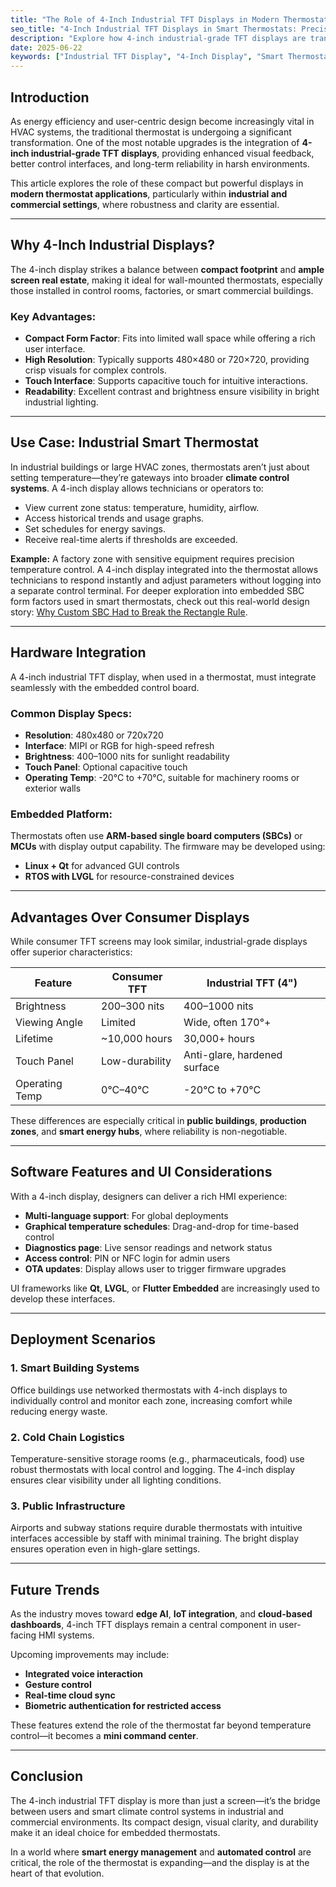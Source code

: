 ```yaml
---
title: "The Role of 4-Inch Industrial TFT Displays in Modern Thermostat Design"
seo_title: "4-Inch Industrial TFT Displays in Smart Thermostats: Precision, Durability, and Efficiency"
description: "Explore how 4-inch industrial-grade TFT displays are transforming thermostat design for industrial and commercial environments. Learn about their advantages in readability, durability, and user interaction."
date: 2025-06-22
keywords: ["Industrial TFT Display", "4-Inch Display", "Smart Thermostat", "Embedded Display", "HMI Thermostat", "Industrial Automation"]
---
```


## Introduction

As energy efficiency and user-centric design become increasingly vital in HVAC systems, the traditional thermostat is undergoing a significant transformation. One of the most notable upgrades is the integration of **4-inch industrial-grade TFT displays**, providing enhanced visual feedback, better control interfaces, and long-term reliability in harsh environments.

This article explores the role of these compact but powerful displays in **modern thermostat applications**, particularly within **industrial and commercial settings**, where robustness and clarity are essential.

---

## Why 4-Inch Industrial Displays?

The 4-inch display strikes a balance between **compact footprint** and **ample screen real estate**, making it ideal for wall-mounted thermostats, especially those installed in control rooms, factories, or smart commercial buildings.

### Key Advantages:

- **Compact Form Factor**: Fits into limited wall space while offering a rich user interface.
- **High Resolution**: Typically supports 480×480 or 720×720, providing crisp visuals for complex controls.
- **Touch Interface**: Supports capacitive touch for intuitive interactions.
- **Readability**: Excellent contrast and brightness ensure visibility in bright industrial lighting.

---

## Use Case: Industrial Smart Thermostat

In industrial buildings or large HVAC zones, thermostats aren’t just about setting temperature—they’re gateways into broader **climate control systems**. A 4-inch display allows technicians or operators to:

- View current zone status: temperature, humidity, airflow.
- Access historical trends and usage graphs.
- Set schedules for energy savings.
- Receive real-time alerts if thresholds are exceeded.

**Example:** A factory zone with sensitive equipment requires precision temperature control. A 4-inch display integrated into the thermostat allows technicians to respond instantly and adjust parameters without logging into a separate control terminal.
For deeper exploration into embedded SBC form factors used in smart thermostats, check out this real-world design story: [Why Custom SBC Had to Break the Rectangle Rule](https://dev.to/kevinzhang109/why-our-custom-sbc-had-to-break-the-rectangle-rule-a-real-world-pcb-design-challenge-2e5f).

---

## Hardware Integration

A 4-inch industrial TFT display, when used in a thermostat, must integrate seamlessly with the embedded control board.

### Common Display Specs:

- **Resolution**: 480x480 or 720x720
- **Interface**: MIPI or RGB for high-speed refresh
- **Brightness**: 400–1000 nits for sunlight readability
- **Touch Panel**: Optional capacitive touch
- **Operating Temp**: -20°C to +70°C, suitable for machinery rooms or exterior walls

### Embedded Platform:

Thermostats often use **ARM-based single board computers (SBCs)** or **MCUs** with display output capability. The firmware may be developed using:

- **Linux + Qt** for advanced GUI controls
- **RTOS with LVGL** for resource-constrained devices

---

## Advantages Over Consumer Displays

While consumer TFT screens may look similar, industrial-grade displays offer superior characteristics:

| Feature             | Consumer TFT             | Industrial TFT (4")        |
|---------------------|---------------------------|-----------------------------|
| Brightness          | 200–300 nits              | 400–1000 nits               |
| Viewing Angle       | Limited                   | Wide, often 170°+           |
| Lifetime            | ~10,000 hours             | 30,000+ hours               |
| Touch Panel         | Low-durability             | Anti-glare, hardened surface|
| Operating Temp      | 0°C–40°C                  | -20°C to +70°C              |

These differences are especially critical in **public buildings**, **production zones**, and **smart energy hubs**, where reliability is non-negotiable.

---

## Software Features and UI Considerations

With a 4-inch display, designers can deliver a rich HMI experience:

- **Multi-language support**: For global deployments
- **Graphical temperature schedules**: Drag-and-drop for time-based control
- **Diagnostics page**: Live sensor readings and network status
- **Access control**: PIN or NFC login for admin users
- **OTA updates**: Display allows user to trigger firmware upgrades

UI frameworks like **Qt**, **LVGL**, or **Flutter Embedded** are increasingly used to develop these interfaces.

---

## Deployment Scenarios

### 1. **Smart Building Systems**

Office buildings use networked thermostats with 4-inch displays to individually control and monitor each zone, increasing comfort while reducing energy waste.

### 2. **Cold Chain Logistics**

Temperature-sensitive storage rooms (e.g., pharmaceuticals, food) use robust thermostats with local control and logging. The 4-inch display ensures clear visibility under all lighting conditions.

### 3. **Public Infrastructure**

Airports and subway stations require durable thermostats with intuitive interfaces accessible by staff with minimal training. The bright display ensures operation even in high-glare settings.

---

## Future Trends

As the industry moves toward **edge AI**, **IoT integration**, and **cloud-based dashboards**, 4-inch TFT displays remain a central component in user-facing HMI systems.

Upcoming improvements may include:

- **Integrated voice interaction**
- **Gesture control**
- **Real-time cloud sync**
- **Biometric authentication for restricted access**

These features extend the role of the thermostat far beyond temperature control—it becomes a **mini command center**.

---

## Conclusion

The 4-inch industrial TFT display is more than just a screen—it’s the bridge between users and smart climate control systems in industrial and commercial environments. Its compact design, visual clarity, and durability make it an ideal choice for embedded thermostats.

In a world where **smart energy management** and **automated control** are critical, the role of the thermostat is expanding—and the display is at the heart of that evolution.